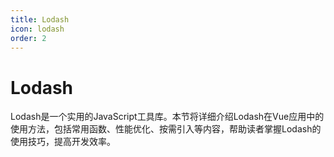 ```yaml
---
title: Lodash
icon: lodash
order: 2
---
```


# Lodash

Lodash是一个实用的JavaScript工具库。本节将详细介绍Lodash在Vue应用中的使用方法，包括常用函数、性能优化、按需引入等内容，帮助读者掌握Lodash的使用技巧，提高开发效率。
